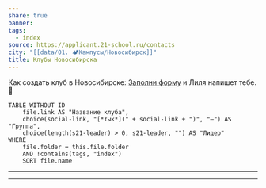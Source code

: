 ```yaml
---
share: true
banner: 
tags:
  - index
source: https://applicant.21-school.ru/contacts
city: "[[data/01. 🏕️Кампусы/Новосибирск]]"
title: Клубы Новосибирска
---
```


Как создать клуб в Новосибирске: [Заполни форму](https://forms.yandex.ru/u/675c39e3e010db53430ab6d9/) и Лиля напишет тебе. 💫 

```dataview
TABLE WITHOUT ID
	file.link AS "Название клуба",
    choice(social-link, "[*тык*](" + social-link + ")", "—") AS "Группа",
    choice(length(s21-leader) > 0, s21-leader, "") AS "Лидер"
WHERE 
	file.folder = this.file.folder 
	AND !contains(tags, "index")
	SORT file.name
```

___
___